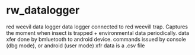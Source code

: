 # rw_datalogger
red weevil data logger
data logger connected to red weevill trap. Captures the moment when insect is trapped + environmental data periodically.
data xfer done by bmluetooth to android device. commands issued by console (dbg mode), or android (user mode)
xfr data is a <data>.csv file
